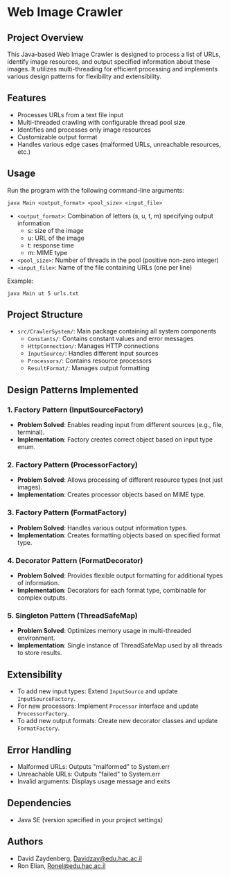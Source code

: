 # Web Image Crawler

## Project Overview
This Java-based Web Image Crawler is designed to process a list of URLs, identify image resources, and output specified information about these images. It utilizes multi-threading for efficient processing and implements various design patterns for flexibility and extensibility.

## Features
- Processes URLs from a text file input
- Multi-threaded crawling with configurable thread pool size
- Identifies and processes only image resources
- Customizable output format
- Handles various edge cases (malformed URLs, unreachable resources, etc.)

## Usage
Run the program with the following command-line arguments:
```
java Main <output_format> <pool_size> <input_file>
```
- `<output_format>`: Combination of letters (s, u, t, m) specifying output information
  - s: size of the image
  - u: URL of the image
  - t: response time
  - m: MIME type
- `<pool_size>`: Number of threads in the pool (positive non-zero integer)
- `<input_file>`: Name of the file containing URLs (one per line)

Example:
```
java Main ut 5 urls.txt
```

## Project Structure
- `src/CrawlerSystem/`: Main package containing all system components
  - `Constants/`: Contains constant values and error messages
  - `HttpConnection/`: Manages HTTP connections
  - `InputSource/`: Handles different input sources
  - `Processors/`: Contains resource processors
  - `ResultFormat/`: Manages output formatting

## Design Patterns Implemented

### 1. Factory Pattern (InputSourceFactory)
- **Problem Solved**: Enables reading input from different sources (e.g., file, terminal).
- **Implementation**: Factory creates correct object based on input type enum.

### 2. Factory Pattern (ProcessorFactory)
- **Problem Solved**: Allows processing of different resource types (not just images).
- **Implementation**: Creates processor objects based on MIME type.

### 3. Factory Pattern (FormatFactory)
- **Problem Solved**: Handles various output information types.
- **Implementation**: Creates formatting objects based on specified format type.

### 4. Decorator Pattern (FormatDecorator)
- **Problem Solved**: Provides flexible output formatting for additional types of information.
- **Implementation**: Decorators for each format type, combinable for complex outputs.

### 5. Singleton Pattern (ThreadSafeMap)
- **Problem Solved**: Optimizes memory usage in multi-threaded environment.
- **Implementation**: Single instance of ThreadSafeMap used by all threads to store results.

## Extensibility
- To add new input types: Extend `InputSource` and update `InputSourceFactory`.
- For new processors: Implement `Processor` interface and update `ProcessorFactory`.
- To add new output formats: Create new decorator classes and update `FormatFactory`.

## Error Handling
- Malformed URLs: Outputs "malformed" to System.err
- Unreachable URLs: Outputs "failed" to System.err
- Invalid arguments: Displays usage message and exits

## Dependencies
- Java SE (version specified in your project settings)

## Authors
- David Zaydenberg, Davidzay@edu.hac.ac.il
- Ron Elian, Ronel@edu.hac.ac.il
